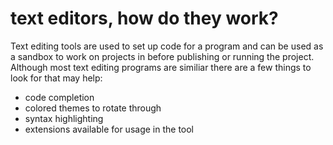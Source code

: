 # text editors, how do they work?
Text editing tools are used to set up code for a program and can be used as a sandbox to work on projects in before publishing or running the project. Although most 
text editing programs are similiar there are a few things to look for that may help:
* code completion
* colored themes to rotate through
* syntax highlighting
* extensions available for usage in the tool

